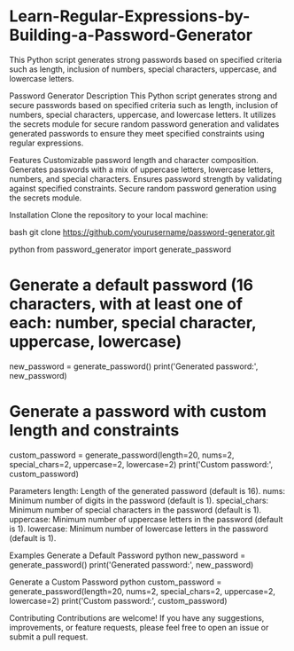 # Learn-Regular-Expressions-by-Building-a-Password-Generator
This Python script generates strong passwords based on specified criteria such as length, inclusion of numbers, special characters, uppercase, and lowercase letters.

Password Generator
Description
This Python script generates strong and secure passwords based on specified criteria such as length, inclusion of numbers, special characters, uppercase, and lowercase letters. It utilizes the secrets module for secure random password generation and validates generated passwords to ensure they meet specified constraints using regular expressions.

Features
Customizable password length and character composition.
Generates passwords with a mix of uppercase letters, lowercase letters, numbers, and special characters.
Ensures password strength by validating against specified constraints.
Secure random password generation using the secrets module.

Installation
Clone the repository to your local machine:

bash
git clone https://github.com/yourusername/password-generator.git


python
from password_generator import generate_password

# Generate a default password (16 characters, with at least one of each: number, special character, uppercase, lowercase)
new_password = generate_password()
print('Generated password:', new_password)

# Generate a password with custom length and constraints
custom_password = generate_password(length=20, nums=2, special_chars=2, uppercase=2, lowercase=2)
print('Custom password:', custom_password)

Parameters
length: Length of the generated password (default is 16).
nums: Minimum number of digits in the password (default is 1).
special_chars: Minimum number of special characters in the password (default is 1).
uppercase: Minimum number of uppercase letters in the password (default is 1).
lowercase: Minimum number of lowercase letters in the password (default is 1).

Examples
Generate a Default Password
python
new_password = generate_password()
print('Generated password:', new_password)

Generate a Custom Password
python
custom_password = generate_password(length=20, nums=2, special_chars=2, uppercase=2, lowercase=2)
print('Custom password:', custom_password)

Contributing
Contributions are welcome! If you have any suggestions, improvements, or feature requests, please feel free to open an issue or submit a pull request.
